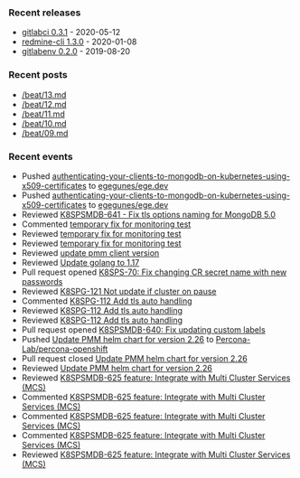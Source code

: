 ### Recent releases

* [gitlabci 0.3.1](https://github.com/egegunes/gitlabci/releases/tag/0.3.1) - 2020-05-12
* [redmine-cli 1.3.0](https://github.com/egegunes/redmine-cli/releases/tag/1.3.0) - 2020-01-08
* [gitlabenv 0.2.0](https://github.com/egegunes/gitlabenv/releases/tag/0.2.0) - 2019-08-20

### Recent posts

* [/beat/13.md](https://ege.dev/beat/13/)
* [/beat/12.md](https://ege.dev/beat/12/)
* [/beat/11.md](https://ege.dev/beat/11/)
* [/beat/10.md](https://ege.dev/beat/10/)
* [/beat/09.md](https://ege.dev/beat/09/)

### Recent events

* Pushed [authenticating-your-clients-to-mongodb-on-kubernetes-using-x509-certificates](https://github.com/egegunes/ege.dev/commit/46f9ad34763c8146b6cd2ba5297daf7a3ae9c3fd) to [egegunes/ege.dev](https://github.com/egegunes/ege.dev)
* Pushed [authenticating-your-clients-to-mongodb-on-kubernetes-using-x509-certificates](https://github.com/egegunes/ege.dev/commit/46f9ad34763c8146b6cd2ba5297daf7a3ae9c3fd) to [egegunes/ege.dev](https://github.com/egegunes/ege.dev)
* Reviewed [K8SPSMDB-641 - Fix tls options naming for MongoDB 5.0](https://github.com/percona/percona-server-mongodb-operator/pull/879)
* Commented [temporary fix for monitoring test](https://github.com/percona/percona-server-mongodb-operator/pull/884)
* Reviewed [temporary fix for monitoring test](https://github.com/percona/percona-server-mongodb-operator/pull/884)
* Reviewed [temporary fix for monitoring test](https://github.com/percona/percona-server-mongodb-operator/pull/884)
* Reviewed [update pmm client version](https://github.com/percona/percona-server-mongodb-operator/pull/884)
* Reviewed [Update golang to 1.17](https://github.com/Percona-Lab/percona-version-service/pull/65)
* Pull request opened [K8SPS-70: Fix changing CR secret name with new passwords](https://github.com/percona/percona-server-mysql-operator/pull/57)
* Reviewed [K8SPG-121 Not update if cluster on pause](https://github.com/percona/percona-postgresql-operator/pull/205)
* Commented [K8SPG-112 Add tls auto handling](https://github.com/percona/percona-postgresql-operator/pull/199)
* Reviewed [K8SPG-112 Add tls auto handling](https://github.com/percona/percona-postgresql-operator/pull/199)
* Reviewed [K8SPG-112 Add tls auto handling](https://github.com/percona/percona-postgresql-operator/pull/199)
* Pull request opened [K8SPSMDB-640: Fix updating custom labels](https://github.com/percona/percona-server-mongodb-operator/pull/881)
* Pushed [Update PMM helm chart for version 2.26](https://github.com/Percona-Lab/percona-openshift/commit/fbea39d961090e7830e2a26bb9cc0b012addc0cf) to [Percona-Lab/percona-openshift](https://github.com/Percona-Lab/percona-openshift)
* Pull request closed [Update PMM helm chart for version 2.26](https://github.com/Percona-Lab/percona-openshift/pull/95)
* Reviewed [Update PMM helm chart for version 2.26](https://github.com/Percona-Lab/percona-openshift/pull/95)
* Reviewed [K8SPSMDB-625 feature: Integrate with Multi Cluster Services (MCS)](https://github.com/percona/percona-server-mongodb-operator/pull/873)
* Commented [K8SPSMDB-625 feature: Integrate with Multi Cluster Services (MCS)](https://github.com/percona/percona-server-mongodb-operator/pull/873)
* Commented [K8SPSMDB-625 feature: Integrate with Multi Cluster Services (MCS)](https://github.com/percona/percona-server-mongodb-operator/pull/873)
* Commented [K8SPSMDB-625 feature: Integrate with Multi Cluster Services (MCS)](https://github.com/percona/percona-server-mongodb-operator/pull/873)
* Reviewed [K8SPSMDB-625 feature: Integrate with Multi Cluster Services (MCS)](https://github.com/percona/percona-server-mongodb-operator/pull/873)
